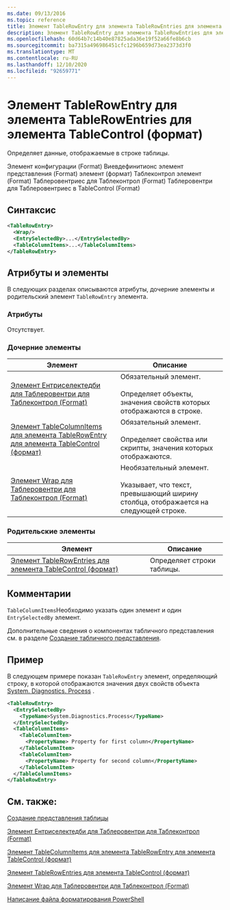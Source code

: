 ```yaml
---
ms.date: 09/13/2016
ms.topic: reference
title: Элемент TableRowEntry для элемента TableRowEntries для элемента TableControl (формат)
description: Элемент TableRowEntry для элемента TableRowEntries для элемента TableControl (формат)
ms.openlocfilehash: 60d64b7c14b40e87825ada36e19f52a66fe8b6cb
ms.sourcegitcommit: ba7315a496986451cfc1296b659d73ea2373d3f0
ms.translationtype: MT
ms.contentlocale: ru-RU
ms.lasthandoff: 12/10/2020
ms.locfileid: "92659771"
---
```

# <a name="tablerowentry-element-for-tablerowentries-for-tablecontrol-format"></a>Элемент TableRowEntry для элемента TableRowEntries для элемента TableControl (формат)

Определяет данные, отображаемые в строке таблицы.

Элемент конфигурации (Format) Виевдефинитионс элемент представления (Format) элемент (формат) Таблеконтрол элемент (Format) Таблеровентриес для Таблеконтрол (Format) Таблеровентри для Таблеровентриес в TableControl (Format)

## <a name="syntax"></a>Синтаксис

```xml
<TableRowEntry>
  <Wrap/>
  <EntrySelectedBy>...</EntrySelectedBy>
  <TableColumnItems>...</TableColumnItems>
</TableRowEntry>
```

## <a name="attributes-and-elements"></a>Атрибуты и элементы

В следующих разделах описываются атрибуты, дочерние элементы и родительский элемент `TableRowEntry` элемента.

### <a name="attributes"></a>Атрибуты

Отсутствует.

### <a name="child-elements"></a>Дочерние элементы

|Элемент|Описание|
|-------------|-----------------|
|[Элемент Ентриселектедби для Таблеровентри для Таблеконтрол (Format)](./entryselectedby-element-for-tablerowentry-for-tablecontrol-format.md)|Обязательный элемент.<br /><br /> Определяет объекты, значения свойств которых отображаются в строке.|
|[Элемент TableColumnItems для элемента TableRowEntry для элемента TableControl (формат)](./tablecolumnitems-element-for-tablerowentry-for-tablecontrol-format.md)|Обязательный элемент.<br /><br /> Определяет свойства или скрипты, значения которых отображаются.|
|[Элемент Wrap для Таблеровентри для Таблеконтрол (Format)](./wrap-element-for-tablerowentry-for-tablecontrol-format.md)|Необязательный элемент.<br /><br /> Указывает, что текст, превышающий ширину столбца, отображается на следующей строке.|

### <a name="parent-elements"></a>Родительские элементы

|Элемент|Описание|
|-------------|-----------------|
|[Элемент TableRowEntries для элемента TableControl (формат)](./tablerowentries-element-for-tablecontrol-format.md)|Определяет строки таблицы.|

## <a name="remarks"></a>Комментарии

`TableColumnItems`Необходимо указать один элемент и один `EntrySelectedBy` элемент.

Дополнительные сведения о компонентах табличного представления см. в разделе [Создание табличного представления](./creating-a-table-view.md).

## <a name="example"></a>Пример

В следующем примере показан `TableRowEntry` элемент, определяющий строку, в которой отображаются значения двух свойств объекта [System. Diagnostics. Process](/dotnet/api/System.Diagnostics.Process) .

```xml
<TableRowEntry>
  <EntrySelectedBy>
    <TypeName>System.Diagnostics.Process</TypeName>
  </EntrySelectedBy>
  <TableColumnItems>
    <TableColumnItem>
      <PropertyName> Property for first column</PropertyName>
    </TableColumnItem>
    <TableColumnItem>
      <PropertyName> Property for second column</PropertyName>
    </TableColumnItem>
  </TableColumnItems>
</TableRowEntry>
```

## <a name="see-also"></a>См. также:

[Создание представления таблицы](./creating-a-table-view.md)

[Элемент Ентриселектедби для Таблеровентри для Таблеконтрол (Format)](./entryselectedby-element-for-tablerowentry-for-tablecontrol-format.md)

[Элемент TableColumnItems для элемента TableRowEntry для элемента TableControl (формат)](./tablecolumnitems-element-for-tablerowentry-for-tablecontrol-format.md)

[Элемент TableRowEntries для элемента TableControl (формат)](./tablerowentries-element-for-tablecontrol-format.md)

[Элемент Wrap для Таблеровентри для Таблеконтрол (Format)](./wrap-element-for-tablerowentry-for-tablecontrol-format.md)

[Написание файла форматирования PowerShell](./writing-a-powershell-formatting-file.md)
